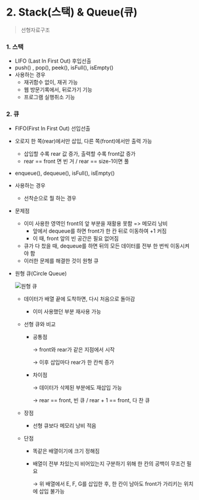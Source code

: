 # 2. Stack(스택) & Queue(큐)

> 선형자료구조

### 1. 스택

* LIFO (Last In First Out) 후입선출
* push() , pop(), peek(), isFull(), isEmpty()
* 사용하는 경우
  * 재귀함수 없이, 재귀 가능
  * 웹 방문기록에서, 뒤로가기 기능
  * 프로그램 실행취소 기능



### 2. 큐

* FIFO(First In First Out) 선입선출

* 오로지 한 쪽(rear)에서만 삽입, 다른 쪽(front)에서만 출력 가능

  * 삽입할 수록 rear 값 증가, 출력할 수록 front값 증가
  * rear == front 면 빈 거 / rear == size-1이면 풀

* enqueue(), dequeue(), isFull(), isEmpty()

* 사용하는 경우

  * 선착순으로 뭘 하는 경우
  
* 문제점

  * 이미 사용한 영역인 front의 앞 부분을 재활용 못함 => 메모리 낭비
    * 앞에서 dequeue를 하면 front가 한 칸 뒤로 이동하여 +1 커짐
    * 이 때, front 앞의 빈 공간은 필요 없어짐 
  * 큐가 다 찼을 때, dequeue를 하면 뒤의 모든 데이터를 전부 한 번씩 이동시켜야 함
  * 이러한 문제를 해결한 것이 원형 큐

* 원형 큐(Circle Queue)

  ![원형 큐](https://user-images.githubusercontent.com/70613905/163102054-d9b2e2c6-75cd-4ebf-b36b-405ec4556ba6.JPG)


  * 데이터가 배열 끝에 도착하면, 다시 처음으로 돌아감

    * 이미 사용했던 부분 재사용 가능

  * 선형 큐와 비교

    * 공통점

      →   front와 rear가 같은 지점에서 시작

      →   이후 삽입마다 rear가 한 칸씩 증가

    * 차이점

      →   데이터가 삭제된 부분에도 재삽입 가능

      →   rear == front, 빈 큐 /  rear + 1 == front, 다 찬 큐

  * 장점

    * 선형 큐보다 메모리 낭비 적음

  * 단점

    * 똑같은 배열이기에 크기 정해짐

    * 배열이 전부 차있는지 비어있는지 구분하기 위해 한 칸의 공백이 무조건 필요

      →   위 배열에서 E, F, G를 삽입한 후, 한 칸이 남아도 front가 가리키는 위치에 삽입 불가능

    
